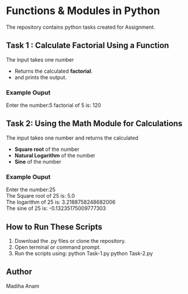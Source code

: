# Functions & Modules in Python 
The repository contains python tasks created for Assignment.
## Task 1 : Calculate Factorial Using a Function 
The input takes one number
- Returns the calculated **factorial**.
- and prints the output.
### Example Ouput
Enter the number:5
factorial of 5 is: 120
## Task 2: Using the Math Module for Calculations
The input takes one number and returns the calculated
- **Square root** of the number
- **Natural Logarithm** of the number
- **Sine** of the number 
### Example Ouput
Enter the number:25<br>
The Square root of 25 is: 5.0<br>
The logarithm of 25 is: 3.2188758248682006<br>
The sine of 25 is: -0.13235175009777303
## How to Run These Scripts
1. Download the .py files or clone the repository.
2. Open terminal or command prompt.
3. Run the scripts using:
python Task-1.py
python Task-2.py
## Author
Madiha Anam
